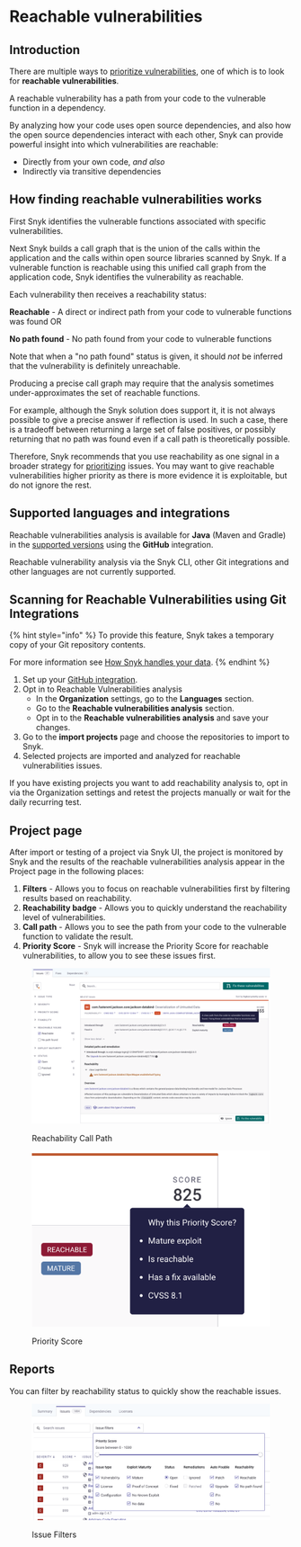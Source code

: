 # Reachable vulnerabilities

## Introduction

There are multiple ways to [prioritize vulnerabilities](evaluating-and-prioritizing-vulnerabilities.md), one of which is to look for **reachable vulnerabilities**.&#x20;

A reachable vulnerability has a path from your code to the vulnerable function in a dependency.

By analyzing how your code uses open source dependencies, and also how the open source dependencies interact with each other, Snyk can provide powerful insight into which vulnerabilities are reachable:

* Directly from your own code, _and also_&#x20;
* Indirectly via transitive dependencies

## How finding reachable vulnerabilities works

First Snyk identifies the vulnerable functions associated with specific vulnerabilities.&#x20;

Next Snyk builds a call graph that is the union of the calls within the application and the calls within open source libraries scanned by Snyk. If a vulnerable function is reachable using this unified call graph from the application code, Snyk identifies the vulnerability as reachable.&#x20;

Each vulnerability then receives a reachability status:

**Reachable** - A direct or indirect path from your code to vulnerable functions was found OR

**No path found** - No path found from your code to vulnerable functions

Note that when a "no path found" status is given, it should _not_ be inferred that the vulnerability is  definitely unreachable.&#x20;

Producing a precise call graph may require that the analysis sometimes under-approximates the set of reachable functions.

For example, although the Snyk solution does support it, it is not always possible to give a precise answer if reflection is used. In such a case, there is a tradeoff between returning a large set of false positives, or possibly returning that no path was found even if a call path is theoretically possible.

Therefore, Snyk recommends that you use reachability as one signal in a broader strategy for [prioritizing](./) issues. You may want to give reachable vulnerabilities higher priority as there is more evidence it is exploitable, but do not ignore the rest.

## Supported languages and integrations

Reachable vulnerabilities analysis is available for **Java** (Maven and Gradle) in the [supported versions](https://docs.snyk.io/products/snyk-open-source/language-and-package-manager-support/snyk-for-java-gradle-maven) using the **GitHub** integration.&#x20;

Reachable vulnerability analysis via the Snyk CLI, other Git integrations and other languages are not currently supported.&#x20;

## Scanning for Reachable Vulnerabilities using Git Integrations

{% hint style="info" %}
To provide this feature, Snyk takes a temporary copy of your Git repository contents.

For more information see [How Snyk handles your data](../../../more-info/how-snyk-handles-your-data.md).
{% endhint %}

1. Set up your [GitHub integration](https://docs.snyk.io/integrations/git-repository-scm-integrations/github-integration).
2. Opt in to Reachable Vulnerabilities analysis
   * In the **Organization** settings, go to the **Languages** section.
   * Go to the **Reachable vulnerabilities analysis** section.
   * Opt in to the **Reachable vulnerabilities analysis** and save your changes.
3. Go to the **import projects** page and choose the repositories to import to Snyk.
4. Selected projects are imported and analyzed for reachable vulnerabilities issues.

If you have existing projects you want to add reachability analysis to, opt in via the Organization settings and retest the projects manually or wait for the daily recurring test.

## Project page

After import or testing of a project via Snyk UI, the project is monitored by Snyk and the results of the reachable vulnerabilities analysis appear in the Project page in the following places:

1. **Filters** - Allows you to focus on reachable vulnerabilities first by filtering results based on reachability.
2. **Reachability badge** - Allows you to quickly understand the reachability level of vulnerabilities.
3. **Call path** - Allows you to see the path from your code to the vulnerable function to validate the result.
4. **Priority Score** - Snyk will increase the Priority Score for reachable vulnerabilities, to allow you to see these issues first.

<figure><img src="../../../.gitbook/assets/image (124) (1).png" alt="Reachability Call Path"><figcaption><p>Reachability Call Path</p></figcaption></figure>

<figure><img src="../../../.gitbook/assets/image (126) (1) (1) (1) (1).png" alt="Priority Score"><figcaption><p>Priority Score</p></figcaption></figure>

## Reports

You can filter by reachability status to quickly show the reachable issues.

<figure><img src="../../../.gitbook/assets/image (137) (1) (1).png" alt="Issue Filters"><figcaption><p>Issue Filters</p></figcaption></figure>
